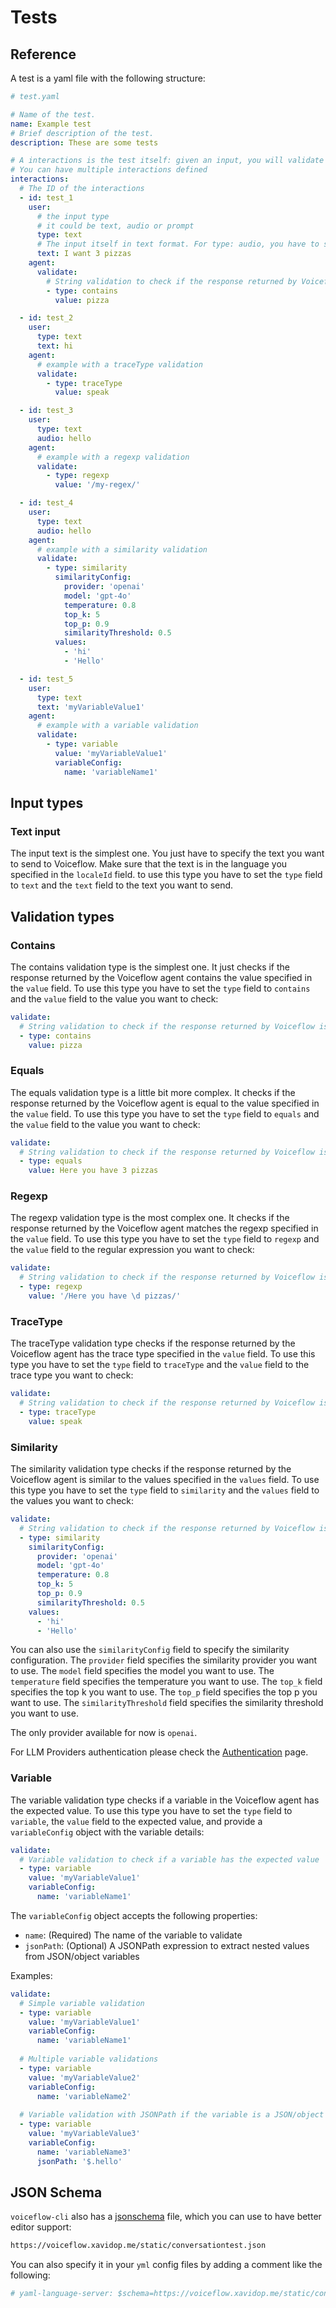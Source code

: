 # Tests

## Reference

A test is a yaml file with the following structure:

```yaml
# test.yaml

# Name of the test.
name: Example test
# Brief description of the test.
description: These are some tests

# A interactions is the test itself: given an input, you will validate the agent response returned by Voiceflow
# You can have multiple interactions defined
interactions:
  # The ID of the interactions
  - id: test_1
    user:
      # the input type
      # it could be text, audio or prompt
      type: text
      # The input itself in text format. For type: audio, you have to specify the audio file.
      text: I want 3 pizzas
    agent:
      validate:
        # String validation to check if the response returned by Voiceflow is correct
        - type: contains
          value: pizza

  - id: test_2
    user: 
      type: text
      text: hi
    agent:
      # example with a traceType validation
      validate:
        - type: traceType
          value: speak

  - id: test_3
    user: 
      type: text
      audio: hello
    agent:
      # example with a regexp validation
      validate:
        - type: regexp
          value: '/my-regex/'

  - id: test_4
    user: 
      type: text
      audio: hello
    agent:
      # example with a similarity validation
      validate:
        - type: similarity
          similarityConfig:
            provider: 'openai'
            model: 'gpt-4o'
            temperature: 0.8
            top_k: 5
            top_p: 0.9
            similarityThreshold: 0.5
          values:
            - 'hi'
            - 'Hello'

  - id: test_5
    user: 
      type: text
      text: 'myVariableValue1'
    agent:
      # example with a variable validation
      validate:
        - type: variable
          value: 'myVariableValue1'
          variableConfig:
            name: 'variableName1'
```

## Input types

### Text input

The input text is the simplest one. You just have to specify the text you want to send to Voiceflow. Make sure that the text is in the language you specified in the `localeId` field. to use this type you have to set the `type` field to `text` and the `text` field to the text you want to send.



## Validation types

### Contains

The contains validation type is the simplest one. It just checks if the response returned by the Voiceflow agent contains the value specified in the `value` field. To use this type you have to set the `type` field to `contains` and the `value` field to the value you want to check:

```yaml
validate:
  # String validation to check if the response returned by Voiceflow is correct
  - type: contains
    value: pizza
```

### Equals

The equals validation type is a little bit more complex. It checks if the response returned by the Voiceflow agent is equal to the value specified in the `value` field. To use this type you have to set the `type` field to `equals` and the `value` field to the value you want to check:

```yaml
validate:
  # String validation to check if the response returned by Voiceflow is correct
  - type: equals
    value: Here you have 3 pizzas
```

### Regexp

The regexp validation type is the most complex one. It checks if the response returned by the Voiceflow agent matches the regexp specified in the `value` field. To use this type you have to set the `type` field to `regexp` and the `value` field to the regular expression you want to check:

```yaml
validate:
  # String validation to check if the response returned by Voiceflow is correct
  - type: regexp
    value: '/Here you have \d pizzas/'
```

### TraceType
The traceType validation type checks if the response returned by the Voiceflow agent has the trace type specified in the `value` field. To use this type you have to set the `type` field to `traceType` and the `value` field to the trace type you want to check:

```yaml
validate:
  # String validation to check if the response returned by Voiceflow is correct
  - type: traceType
    value: speak
```

### Similarity
The similarity validation type checks if the response returned by the Voiceflow agent is similar to the values specified in the `values` field. To use this type you have to set the `type` field to `similarity` and the `values` field to the values you want to check:

```yaml
validate:
  # String validation to check if the response returned by Voiceflow is correct
  - type: similarity
    similarityConfig:
      provider: 'openai'
      model: 'gpt-4o'
      temperature: 0.8
      top_k: 5
      top_p: 0.9
      similarityThreshold: 0.5
    values:
      - 'hi'
      - 'Hello'
```

You can also use the `similarityConfig` field to specify the similarity configuration. The `provider` field specifies the similarity provider you want to use. The `model` field specifies the model you want to use. The `temperature` field specifies the temperature you want to use. The `top_k` field specifies the top k you want to use. The `top_p` field specifies the top p you want to use. The `similarityThreshold` field specifies the similarity threshold you want to use.

The only provider available for now is `openai`.

For LLM Providers authentication please check the [Authentication](/overview/authentication) page.


### Variable
The variable validation type checks if a variable in the Voiceflow agent has the expected value. To use this type you have to set the `type` field to `variable`, the `value` field to the expected value, and provide a `variableConfig` object with the variable details:

```yaml
validate:
  # Variable validation to check if a variable has the expected value
  - type: variable
    value: 'myVariableValue1'
    variableConfig:
      name: 'variableName1'
```

The `variableConfig` object accepts the following properties:
- `name`: (Required) The name of the variable to validate
- `jsonPath`: (Optional) A JSONPath expression to extract nested values from JSON/object variables

Examples:

```yaml
validate:
  # Simple variable validation
  - type: variable
    value: 'myVariableValue1'
    variableConfig:
      name: 'variableName1'
  
  # Multiple variable validations
  - type: variable
    value: 'myVariableValue2'
    variableConfig:
      name: 'variableName2'
  
  # Variable validation with JSONPath if the variable is a JSON/object
  - type: variable
    value: 'myVariableValue3'
    variableConfig:
      name: 'variableName3'
      jsonPath: '$.hello'
```

## JSON Schema

`voiceflow-cli` also has a [jsonschema](http://json-schema.org/draft/2020-12/json-schema-validation.html) file, which you can use to have better
editor support:

```sh
https://voiceflow.xavidop.me/static/conversationtest.json
```

You can also specify it in your `yml` config files by adding a
comment like the following:
```yaml
# yaml-language-server: $schema=https://voiceflow.xavidop.me/static/conversationtest.json
```
